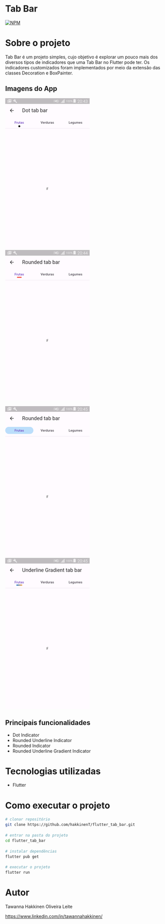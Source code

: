 # Tab Bar 
[![NPM](https://img.shields.io/npm/l/react)](https://github.com/hakkinenT/flutter_tab_bar/blob/master/LICENSE) 

# Sobre o projeto

Tab Bar é um projeto simples, cujo objetivo é explorar um pouco mais dos diversos tipos de indicadores que uma Tab Bar no Flutter pode ter. Os indicadores customizados foram implementados por meio da extensão das classes Decoration e BoxPainter.

## Imagens do App

<img src="https://github.com/hakkinenT/assets/blob/master/flutter-projects/flutter-tab-bar/screen1.png" title="Dot Indicator" width="270" height="480"/> <img src="https://github.com/hakkinenT/assets/blob/master/flutter-projects/flutter-tab-bar/screen2.png" title="Rounded Underline Indicator" width="270" height="480"/> 

<img src="https://github.com/hakkinenT/assets/blob/master/flutter-projects/flutter-tab-bar/screen3.png" title="Rounded Indicator" width="270" height="480"/> <img src="https://github.com/hakkinenT/assets/blob/master/flutter-projects/flutter-tab-bar/screen4.png" title="Underline Gradient Indicator" width="270" height="480"/>


## Principais funcionalidades
- Dot Indicator
- Rounded Underline Indicator
- Rounded Indicator
- Rounded Underline Gradient Indicator


# Tecnologias utilizadas
- Flutter


# Como executar o projeto

```bash
# clonar repositório
git clone https://github.com/hakkinenT/flutter_tab_bar.git

# entrar na pasta do projeto 
cd flutter_tab_bar

# instalar dependências
flutter pub get

# executar o projeto
flutter run
```

# Autor

Tawanna Hakkinen Oliveira Leite

https://www.linkedin.com/in/tawannahakkinen/

